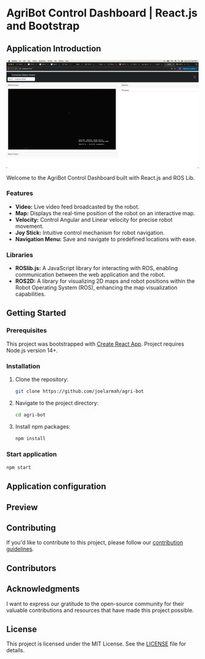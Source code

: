 # AgriBot Control Dashboard | React.js and Bootstrap

## Application Introduction

![Robot Control Console Dashboard](screenshots/home.png?raw=true)

Welcome to the AgriBot Control Dashboard built with React.js and ROS Lib. 

### Features

- **Video:** Live video feed broadcasted by the robot.
- **Map:** Displays the real-time position of the robot on an interactive map.
- **Velocity:** Control Angular and Linear velocity for precise robot movement.
- **Joy Stick:** Intuitive control mechanism for robot navigation.
- **Navigation Menu:** Save and navigate to predefined locations with ease.

### Libraries

- **ROSlib.js:** A JavaScript library for interacting with ROS, enabling communication between the web application and the robot.
- **ROS2D:** A library for visualizing 2D maps and robot positions within the Robot Operating System (ROS), enhancing the map visualization capabilities.

## Getting Started

### Prerequisites

This project was bootstrapped with [Create React App](https://github.com/facebook/create-react-app).
Project requires Node.js version 14+.

### Installation

1. Clone the repository:

    ```bash
    git clone https://github.com/joelarmah/agri-bot
    ```

2. Navigate to the project directory:

    ```bash
    cd agri-bot
    ```

3. Install npm packages:

    ```bash
    npm install
    ```

### Start application

```bash
npm start
```

## Application configuration

## Preview

## Contributing
If you'd like to contribute to this project, please follow our [contribution guidelines](CONTRIBUTING.md).

## Contributors

## Acknowledgments
I want to express our gratitude to the open-source community for their valuable contributions and resources that have made this project possible.

## License
This project is licensed under the MIT License. See the [LICENSE](LICENSE) file for details.
